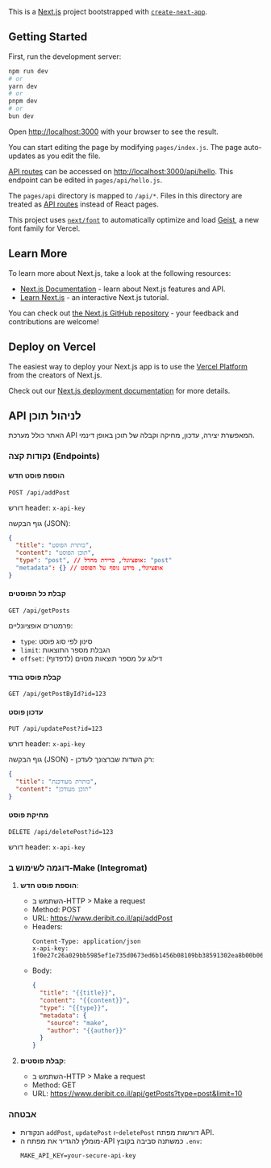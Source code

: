 This is a [Next.js](https://nextjs.org) project bootstrapped with [`create-next-app`](https://nextjs.org/docs/pages/api-reference/create-next-app).

## Getting Started

First, run the development server:

```bash
npm run dev
# or
yarn dev
# or
pnpm dev
# or
bun dev
```

Open [http://localhost:3000](http://localhost:3000) with your browser to see the result.

You can start editing the page by modifying `pages/index.js`. The page auto-updates as you edit the file.

[API routes](https://nextjs.org/docs/pages/building-your-application/routing/api-routes) can be accessed on [http://localhost:3000/api/hello](http://localhost:3000/api/hello). This endpoint can be edited in `pages/api/hello.js`.

The `pages/api` directory is mapped to `/api/*`. Files in this directory are treated as [API routes](https://nextjs.org/docs/pages/building-your-application/routing/api-routes) instead of React pages.

This project uses [`next/font`](https://nextjs.org/docs/pages/building-your-application/optimizing/fonts) to automatically optimize and load [Geist](https://vercel.com/font), a new font family for Vercel.

## Learn More

To learn more about Next.js, take a look at the following resources:

- [Next.js Documentation](https://nextjs.org/docs) - learn about Next.js features and API.
- [Learn Next.js](https://nextjs.org/learn-pages-router) - an interactive Next.js tutorial.

You can check out [the Next.js GitHub repository](https://github.com/vercel/next.js) - your feedback and contributions are welcome!

## Deploy on Vercel

The easiest way to deploy your Next.js app is to use the [Vercel Platform](https://vercel.com/new?utm_medium=default-template&filter=next.js&utm_source=create-next-app&utm_campaign=create-next-app-readme) from the creators of Next.js.

Check out our [Next.js deployment documentation](https://nextjs.org/docs/pages/building-your-application/deploying) for more details.

## API לניהול תוכן

האתר כולל מערכת API המאפשרת יצירה, עדכון, מחיקה וקבלה של תוכן באופן דינמי.

### נקודות קצה (Endpoints)

#### הוספת פוסט חדש
```
POST /api/addPost
```
דורש header: `x-api-key`

גוף הבקשה (JSON):
```json
{
  "title": "כותרת הפוסט",
  "content": "תוכן הפוסט",
  "type": "post", // אופציונלי, ברירת מחדל: "post"
  "metadata": {} // אופציונלי, מידע נוסף על הפוסט
}
```

#### קבלת כל הפוסטים
```
GET /api/getPosts
```

פרמטרים אופציונליים:
- `type`: סינון לפי סוג פוסט
- `limit`: הגבלת מספר התוצאות
- `offset`: דילוג על מספר תוצאות מסוים (לדפדוף)

#### קבלת פוסט בודד
```
GET /api/getPostById?id=123
```

#### עדכון פוסט
```
PUT /api/updatePost?id=123
```
דורש header: `x-api-key`

גוף הבקשה (JSON) - רק השדות שברצונך לעדכן:
```json
{
  "title": "כותרת מעודכנת",
  "content": "תוכן מעודכן"
}
```

#### מחיקת פוסט
```
DELETE /api/deletePost?id=123
```
דורש header: `x-api-key`

### דוגמה לשימוש ב-Make (Integromat)

1. **הוספת פוסט חדש**:
   - השתמש ב-HTTP > Make a request
   - Method: POST
   - URL: https://www.deribit.co.il/api/addPost
   - Headers: 
     ```
     Content-Type: application/json
     x-api-key: 1f0e27c26a029bb5985ef1e735d0673ed6b1456b08109bb38591302ea8b00b06
     ```
   - Body: 
     ```json
     {
       "title": "{{title}}",
       "content": "{{content}}",
       "type": "{{type}}",
       "metadata": {
         "source": "make",
         "author": "{{author}}"
       }
     }
     ```

2. **קבלת פוסטים**:
   - השתמש ב-HTTP > Make a request
   - Method: GET
   - URL: https://www.deribit.co.il/api/getPosts?type=post&limit=10

### אבטחה

- הנקודות `addPost`, `updatePost` ו-`deletePost` דורשות מפתח API.
- מומלץ להגדיר את מפתח ה-API כמשתנה סביבה בקובץ `.env`:
  ```
  MAKE_API_KEY=your-secure-api-key
  ```

